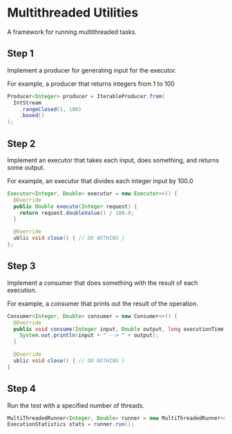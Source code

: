 # Multithreaded Utilities
A framework for running multithreaded tasks.

## Step 1
Implement a producer for generating input for the executor.

For example, a producer that returns integers from 1 to 100
```java
Producer<Integer> producer = IterableProducer.from(
  IntStream
    .rangeClosed(1, 100)
    .boxed()
);
```

## Step 2
Implement an executor that takes each input, does something, and returns some output.

For example, an executor that divides each integer input by 100.0
```java
Executor<Integer, Double> executor = new Executor<>() {
  @Override
  public Double execute(Integer request) {
    return request.doubleValue() / 100.0;
  }

  @Override
  ublic void close() { // DO NOTHING }
};
```

## Step 3
Implement a consumer that does something with the result of each execution.

For example, a consumer that prints out the result of the operation.
```java
Consumer<Integer, Double> consumer = new Consumer<>() {
  @Override
  public void consume(Integer input, Double output, long executionTime) {
    System.out.println(input + " --> " + output);
  }

  @Override
  ublic void close() { // DO NOTHING }
}
```

## Step 4
Run the test with a specified number of threads.

```java
MultiThreadedRunner<Integer, Double> runner = new MultiThreadedRunner<>(producer, executor, consumer, 10);
ExecutionStatistics stats = runner.run();
```
